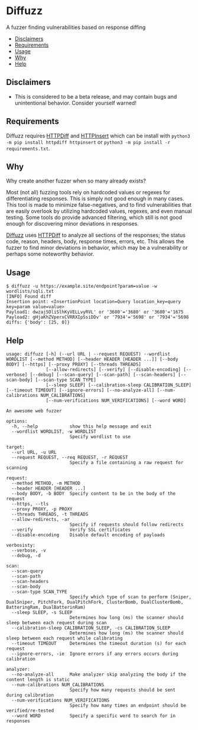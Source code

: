 # Diffuzz

A fuzzer finding vulnerabilities based on response diffing

- [Disclaimers](https://github.com/WillIWas123/Diffuzz#disclaimers)
- [Requirements](https://github.com/WillIWas123/Diffuzz#requirements)
- [Usage](https://github.com/WillIWas123/Diffuzz#usage)
- [Why](https://github.com/WillIWas123/Diffuzz#usecases)
- [Help](https://github.com/WillIWas123/Diffuzz#example-usage)

## Disclaimers

- This is considered to be a beta release, and may contain bugs and unintentional behavior. Consider yourself warned!

## Requirements

Diffuzz requires [HTTPDiff](https://github.com/WillIWas123/HTTPDiff) and [HTTPInsert](https://github.com/WillIWas123/HTTPInsert) which can be install with `python3 -m pip install httpdiff httpinsert` or `python3 -m pip install -r requirements.txt`.

## Why

Why create another fuzzer when so many already exists?

Most (not all) fuzzing tools rely on hardcoded values or regexes for differentiating responses. This is simply not good enough in many cases. This tool is made to minimize false-negatives, and to find vulnerabilities that are easily overlook by utilizing hardcoded values, regexes, and even manual testing. Some tools do provide advanced filtering, which still is not good enough for discovering minor deviations in responses.

[Diffuzz](https://github.com/WillIWas123/Diffuzz) uses [HTTPDiff](https://github.com/WillIWas123/HTTPDiff) to analyze all sections of the responses; the status code, reason, headers, body, response times, errors, etc. This allows the fuzzer to find minor deviations in behavior, which may be a vulnerability or perhaps some noteworthy behavior.

## Usage

```
$ diffuzz -u https://example.site/endpoint?param=value -w wordlists/sqli.txt
[INFO] Found diff
Insertion point: <InsertionPoint location=Query location_key=query key=param value=value>
Payload1: dwzajSOliSlhKyVELLvyRVL' or '3680'='3680' or '3680'='1675
Payload2: gHjaKhZVperxCVRRXIpSsiDDv' or '7934'='5698' or '7934'='5698
diffs: {'body': [25, 0]}
```

## Help

```
usage: diffuzz [-h] (--url URL | --request REQUEST) --wordlist WORDLIST [--method METHOD] [--header HEADER [HEADER ...]] [--body BODY] [--https] [--proxy PROXY] [--threads THREADS]
               [--allow-redirects] [--verify] [--disable-encoding] [--verbose] [--debug] [--scan-query] [--scan-path] [--scan-headers] [--scan-body] [--scan-type SCAN_TYPE]
               [--sleep SLEEP] [--calibration-sleep CALIBRATION_SLEEP] [--timeout TIMEOUT] [--ignore-errors] [--no-analyze-all] [--num-calibrations NUM_CALIBRATIONS]
               [--num-verifications NUM_VERIFICATIONS] [--word WORD]

An awesome web fuzzer

options:
  -h, --help            show this help message and exit
  --wordlist WORDLIST, -w WORDLIST
                        Specify wordlist to use

target:
  --url URL, -u URL
  --request REQUEST, --req REQUEST, -r REQUEST
                        Specify a file containing a raw request for scanning

request:
  --method METHOD, -m METHOD
  --header HEADER [HEADER ...]
  --body BODY, -b BODY  Specify content to be in the body of the request
  --https, --tls
  --proxy PROXY, -p PROXY
  --threads THREADS, -t THREADS
  --allow-redirects, -ar
                        Specify if requests should follow redirects
  --verify              Verify SSL certificates
  --disable-encoding    Disable default encoding of payloads

verbosisty:
  --verbose, -v
  --debug, -d

scan:
  --scan-query
  --scan-path
  --scan-headers
  --scan-body
  --scan-type SCAN_TYPE
                        Specify which type of scan to perform (Sniper, DualSniper, PitchFork, DualPitchFork, ClusterBomb, DualClusterBomb, BatteringRam, DualBatterinRam)
  --sleep SLEEP, -s SLEEP
                        Determines how long (ms) the scanner should sleep between each request during scan
  --calibration-sleep CALIBRATION_SLEEP, -cs CALIBRATION_SLEEP
                        Determines how long (ms) the scanner should sleep between each request while calibrating
  --timeout TIMEOUT     Determines the timeout duration (s) for each request
  --ignore-errors, -ie  Ignore errors if any errors occurs during calibration

analyzer:
  --no-analyze-all      Make analyzer skip analyzing the body if the content length is static
  --num-calibrations NUM_CALIBRATIONS
                        Specify how many requests should be sent during calibration
  --num-verifications NUM_VERIFICATIONS
                        Specify how many times an endpoint should be verified/re-tested
  --word WORD           Specify a specific word to search for in responses
```
